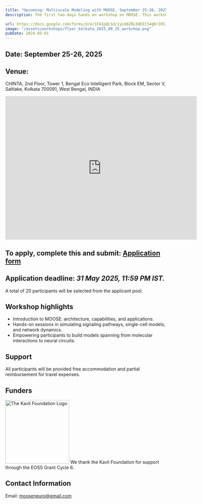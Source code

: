 ```yaml
---
title: "Upcoming: Multiscale Modeling with MOOSE, September 25-26, 2025 at CHINTA, Kolkata"
description: The first two-days hands-on workshop on MOOSE. This workshop is open to undergraduate, masters, and PhD students, and postdoctoral researchers. The sessions will consist of lectures introducing relevant topics in neuroscience followed by hands on computational modeling and simulation with MOOSE. See below for details and application.

url: https://docs.google.com/forms/d/e/1FAIpQLSdc1yLm6ZBL6QKIC54gKrIRS_F_Ble1Q9qhhYeyxvKs78YwCg/viewform?usp=sharing
image: "/assets/workshops/flyer_kolkata_2025_09_25_workshop.png"
pubDate: 2024-05-01
---
```


## Date: September 25-26, 2025

## Venue:

CHINTA, 2nd Floor, Tower 1, Bengal Eco Intelligent Park, Block EM, Sector V, Saltlake, Kolkata 700091, West Bengal, INDIA

<iframe src="https://www.google.com/maps/embed?pb=!1m18!1m12!1m3!1d3684.101014122415!2d88.42473697453391!3d22.575324979489817!2m3!1f0!2f0!3f0!3m2!1i1024!2i768!4f13.1!3m3!1m2!1s0x3a0275b0941c4b39%3A0xeac679d61b1f6e92!2sBengal%20Eco%20Intelligent%20Park%2C%20EM%20Block%2C%20Sector%20V%2C%20Bidhannagar%2C%20Kolkata%2C%20West%20Bengal%20700091!5e0!3m2!1sen!2sin!4v1746460503923!5m2!1sen!2sin" width="600" height="450" style="border:0;" allowfullscreen="" loading="lazy" referrerpolicy="no-referrer-when-downgrade"></iframe>

## To apply, complete this and submit: [Application form](https://docs.google.com/forms/d/e/1FAIpQLSdc1yLm6ZBL6QKIC54gKrIRS_F_Ble1Q9qhhYeyxvKs78YwCg/viewform)

## Application deadline: _31 May 2025, 11:59 PM IST._

A total of 20 participants will be selected from the applicant pool.

## Workshop highlights

- Introduction to MOOSE: architecture, capabilities, and applications.
- Hands-on sessions in simulating signaling pathways, single-cell models, and network dynamics.
- Empowering participants to build models spanning from molecular interactions to neural circuits.

## Support

All participants will be provided free accommodation and partial reimbursement for travel expenses.

## Funders

<img src="/assets/funders/The_Kavli_Foundation_Logo_Blue_Red.png" alt="The Kavli Foundation Logo" width="200"/>
We thank the Kavli Foundation for support through the EOSS Grant Cycle 6.

## Contact Information

Email: mooseneuro@gmail.com
